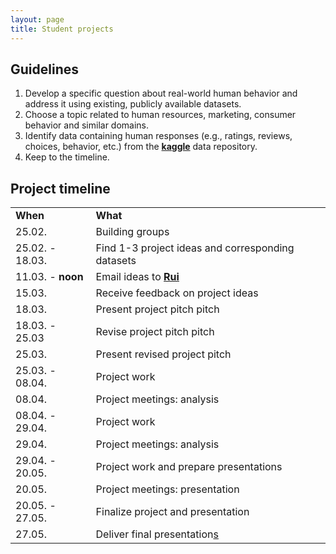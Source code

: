 ```yaml
---
layout: page
title: Student projects
---
```


## Guidelines

1. Develop a specific question about real-world human behavior and address it using existing, publicly available datasets.
2. Choose a topic related to human resources, marketing, consumer behavior and similar domains.
3. Identify data containing human responses (e.g., ratings, reviews, choices, behavior, etc.) from the <a href="https://www.kaggle.com/datasets"><b>kaggle</b></a> data repository.
4. Keep to the timeline.

## Project timeline

<table cellspacing="0" cellpadding="0">
  <tr>
    <td ><b>When</b></td>
    <td ><b>What</b></td>
  </tr>
  <tr>
    <td>25.02.</td>
    <td>Building groups</td>
  </tr>
  <tr>
    <td>25.02. - 18.03.</td>
    <td>Find 1-3 project ideas and corresponding datasets</td>
  </tr>
  <tr>
    <td >11.03. - <b>noon</b></td>
    <td>Email ideas to <a href="mailto:rui.mata@unibas.ch?subject=Student project ideas"><b>Rui</b></a></td>
  </tr>
  <tr>
    <td >15.03.</td>
    <td>Receive feedback on project ideas</td>
  </tr>
  <tr>
    <td>18.03.</td>
    <td>Present project pitch pitch</td>
  </tr>
   <tr>
    <td>18.03. - 25.03</td>
    <td>Revise project pitch pitch</td>
  </tr>
  <tr>
    <td>25.03.</td>
    <td>Present revised project pitch</td>
  </tr>
  <tr>
    <td>25.03. - 08.04.</td>
    <td>Project work</td>
  </tr>
  <tr>
    <td >08.04.</td>
    <td>Project meetings: analysis</td>
  </tr>
  <tr>
    <td >08.04. - 29.04.</td>
    <td>Project work</td>
  </tr>
   <tr>
    <td >29.04.</td>
    <td>Project meetings: analysis</td>
  </tr>
  <tr>
    <td >29.04. - 20.05.</td>
    <td>Project work and prepare presentations</td>
  </tr>
  <tr>
    <td >20.05.</td>
    <td>Project meetings: presentation</td>
  </tr>
  <tr>
    <td >20.05. - 27.05.</td>
    <td>Finalize project and presentation</td>
  </tr>
  <tr>
    <td >27.05.</td>
    <td>Deliver final presentation<u>s</u></td>
  </tr>
</table>
